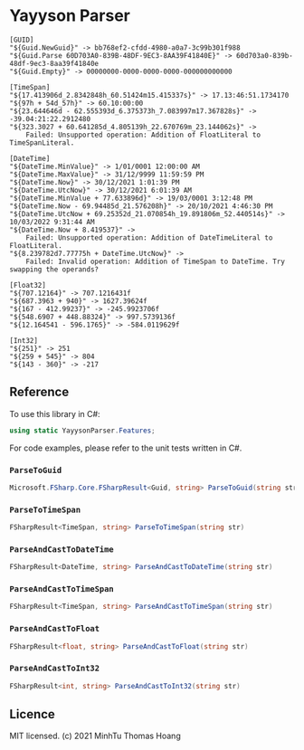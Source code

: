 # Yayyson Parser

```
[GUID]  
"${Guid.NewGuid}" -> bb768ef2-cfdd-4980-a0a7-3c99b301f988
"${Guid.Parse 60D703A0-839B-48DF-9EC3-8AA39F41840E}" -> 60d703a0-839b-48df-9ec3-8aa39f41840e
"${Guid.Empty}" -> 00000000-0000-0000-0000-000000000000

[TimeSpan]  
"${17.413906d_2.8342848h_60.51424m15.415337s}" -> 17.13:46:51.1734170
"${97h + 54d_57h}" -> 60.10:00:00
"${23.644646d - 62.555393d_6.375373h_7.083997m17.367828s}" -> -39.04:21:22.2912480
"${323.3027 + 60.641285d_4.805139h_22.670769m_23.144062s}" -> 
	Failed: Unsupported operation: Addition of FloatLiteral to TimeSpanLiteral.

[DateTime]  
"${DateTime.MinValue}" -> 1/01/0001 12:00:00 AM
"${DateTime.MaxValue}" -> 31/12/9999 11:59:59 PM
"${DateTime.Now}" -> 30/12/2021 1:01:39 PM
"${DateTime.UtcNow}" -> 30/12/2021 6:01:39 AM
"${DateTime.MinValue + 77.633896d}" -> 19/03/0001 3:12:48 PM
"${DateTime.Now - 69.94485d_21.576208h}" -> 20/10/2021 4:46:30 PM
"${DateTime.UtcNow + 69.25352d_21.070854h_19.891806m_52.440514s}" -> 10/03/2022 9:31:44 AM
"${DateTime.Now + 8.419537}" -> 
	Failed: Unsupported operation: Addition of DateTimeLiteral to FloatLiteral.
"${8.239782d7.77775h + DateTime.UtcNow}" -> 
	Failed: Invalid operation: Addition of TimeSpan to DateTime. Try swapping the operands?

[Float32]  
"${707.12164}" -> 707.1216431f
"${687.3963 + 940}" -> 1627.39624f
"${167 - 412.99237}" -> -245.9923706f
"${548.6907 + 448.88324}" -> 997.5739136f
"${12.164541 - 596.1765}" -> -584.0119629f

[Int32]  
"${251}" -> 251
"${259 + 545}" -> 804
"${143 - 360}" -> -217
```


## Reference

To use this library in C#:

```csharp
using static YayysonParser.Features;
```
For code examples, please refer to the unit tests written in C#.

### `ParseToGuid`

```csharp
Microsoft.FSharp.Core.FSharpResult<Guid, string> ParseToGuid(string str)
```

### `ParseToTimeSpan`

```csharp
FSharpResult<TimeSpan, string> ParseToTimeSpan(string str)
```

### `ParseAndCastToDateTime`

```csharp
FSharpResult<DateTime, string> ParseAndCastToDateTime(string str)
```

### `ParseAndCastToTimeSpan`

```csharp
FSharpResult<TimeSpan, string> ParseAndCastToTimeSpan(string str)
```

### `ParseAndCastToFloat`

```csharp
FSharpResult<float, string> ParseAndCastToFloat(string str)
```

### `ParseAndCastToInt32`

```csharp
FSharpResult<int, string> ParseAndCastToInt32(string str)
```
## Licence

MIT licensed. (c) 2021 MinhTu Thomas Hoang 
